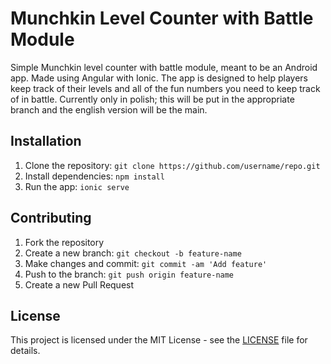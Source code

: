 # Munchkin Level Counter with Battle Module

Simple Munchkin level counter with battle module, meant to be an Android app. Made using Angular with Ionic. The app is designed to help players keep track of their levels and all of the fun numbers you need to keep track of in battle. Currently only in polish; this will be put in the appropriate branch and the english version will be the main.

## Installation

1. Clone the repository: `git clone https://github.com/username/repo.git`
2. Install dependencies: `npm install`
3. Run the app: `ionic serve`


## Contributing

1. Fork the repository
2. Create a new branch: `git checkout -b feature-name`
3. Make changes and commit: `git commit -am 'Add feature'`
4. Push to the branch: `git push origin feature-name`
5. Create a new Pull Request

## License

This project is licensed under the MIT License - see the [LICENSE](LICENSE) file for details.

